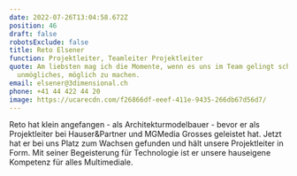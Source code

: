 ```yaml
---
date: 2022-07-26T13:04:58.672Z
position: 46
draft: false
robotsExclude: false
title: Reto Elsener
function: Projektleiter, Teamleiter Projektleiter
quote: Am liebsten mag ich die Momente, wenn es uns im Team gelingt scheinbar
  unmögliches, möglich zu machen.
email: elsener@3dimensional.ch
phone: +41 44 422 44 20
image: https://ucarecdn.com/f26866df-eeef-411e-9435-266db67d56d7/
---
```

Reto hat klein angefangen - als Architekturmodelbauer - bevor er als Projektleiter bei Hauser&Partner und MGMedia Grosses geleistet hat.
Jetzt hat er bei uns Platz zum Wachsen gefunden und hält unsere Projektleiter in Form.
Mit seiner Begeisterung für Technologie ist er unsere hauseigene Kompetenz für alles Multimediale.
